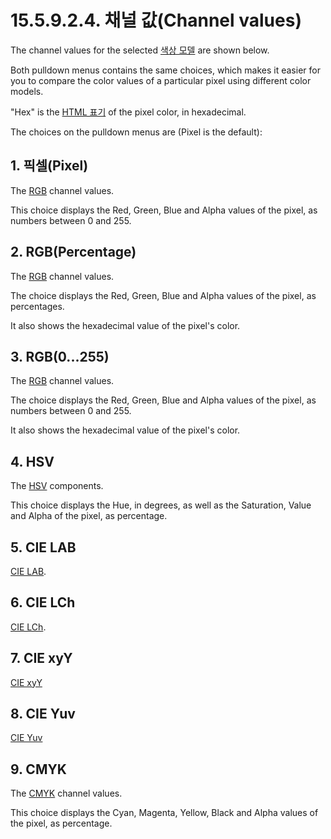 # 15.5.9.2.4. 채널 값(Channel values)
The channel values for the selected [색상 모델](./19-glossaryx-color_model.md) are shown below.

Both pulldown menus contains the same choices, which makes it easier for you to compare the color values of a particular pixel using different color models.

"Hex" is the [HTML 표기](./19-glossaryx-html_notation.md) of the pixel color, in hexadecimal.

The choices on the pulldown menus are (Pixel is the default):

## 1. 픽셀(Pixel)
The [RGB](./19-glossaryx-color_model_rgb.md) channel values.

This choice displays the Red, Green, Blue and Alpha values of the pixel, as numbers between 0 and 255.

## 2. RGB(Percentage)
The [RGB](./19-glossaryx-color_model_rgb.md) channel values.

The choice displays the Red, Green, Blue and Alpha values of the pixel, as percentages.

It also shows the hexadecimal value of the pixel's color.

## 3. RGB(0...255)
The [RGB](./19-glossaryx-color_model_rgb.md) channel values.

The choice displays the Red, Green, Blue and Alpha values of the pixel, as numbers between 0 and 255.

It also shows the hexadecimal value of the pixel's color.

## 4. HSV
The [HSV](./19-glossaryx-color_model_hsv.md) components.

This choice displays the Hue, in degrees, as well as the Saturation, Value and Alpha of the pixel, as percentage.

## 5. CIE LAB
[CIE LAB](./19-glossaryx-color_model_cie_lab.md).

## 6. CIE LCh
[CIE LCh](./19-glossaryx-color_model_cie_lch.md).

## 7. CIE xyY
[CIE xyY](./19-glossaryx-color_model_cie_xyy.md)

## 8. CIE Yuv
[CIE Yuv](./19-glossaryx-color_model_cie_yuv.md)

## 9. CMYK
The [CMYK](./19-glossaryx-color_model_cmyk.md) channel values.

This choice displays the Cyan, Magenta, Yellow, Black and Alpha values of the pixel, as percentage.